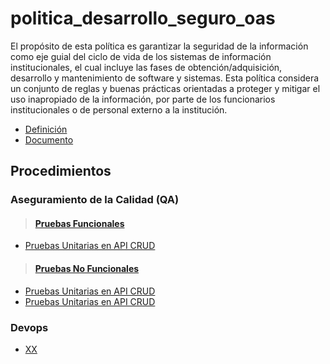 # politica_desarrollo_seguro_oas

El propósito de esta política es garantizar la seguridad de la información como eje guial del ciclo de vida de los sistemas de información institucionales, el cual incluye las fases de obtención/adquisición, desarrollo y mantenimiento de software y sistemas. Esta política considera un conjunto de reglas y buenas prácticas orientadas a proteger y mitigar el uso inapropiado de la información, por parte de los funcionarios institucionales o de personal externo a la institución.


- [Definición]()
- [Documento]()

## Procedimientos

### Aseguramiento de la Calidad (QA)

> #### [Pruebas Funcionales]()
- [Pruebas Unitarias en API CRUD](politica_desarrollo_seguro_oas.md)


> #### [Pruebas No Funcionales]()
- [Pruebas Unitarias en API CRUD](politica_desarrollo_seguro_oas.md)
- [Pruebas Unitarias en API CRUD](politica_desarrollo_seguro_oas.md)

### Devops

- [XX](politica_desarrollo_seguro_oas.md)
